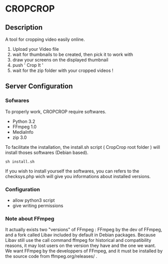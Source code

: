 CROPCROP
========

Description
-----------
A tool for cropping video easily online.

1. Upload your Video file
2. wait for thumbnails to be created, then pick it to work with
3. draw your screens on the displayed thumbnail
4. push ' Crop It '
5. wait for the zip folder with your cropped videos !

Server Configuration
--------------------

### Sofwares

To properly work, CROPCROP require softwares.

* Python 3.2
* FFmpeg 1.0
* MediaInfo
* zip 3.0

To facilitate the installation, the install.sh script ( CropCrop root folder ) will install thoses softwares (Debian based).

	sh install.sh

If you wish to install yourself the softwares, you can refers to the checksys.php wich will give you informations about installed versions.

### Configuration

* allow python3 script
* give writing permissions

### Note about FFmpeg

It actually exists two "versions" of FFmpeg : FFmpeg by the dev of FFmpeg, and a fork called Libav included by default in Debian packages. Because Libav still use the call command ffmpeg for historical and compatibility reasons, it may lost users on the version they have and the one we want. We want FFmpeg by the developpers of FFmpeg, and it must be installed by the source code from ffmpeg.org/releases/ .